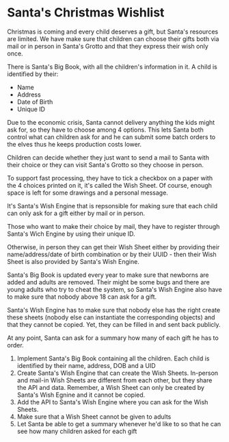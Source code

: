 Santa's Christmas Wishlist
===========================

Christmas is coming and every child deserves a gift, but Santa's resources are limited. We have make sure that children can choose their gifts both via mail or in person in Santa's Grotto and that they express their wish only once.

There is Santa's Big Book, with all the children's information in it. A child is identified by their:
- Name
- Address
- Date of Birth
- Unique ID

Due to the economic crisis, Santa cannot delivery anything the kids might ask for, so they have to choose among 4 options. This lets Santa both control what can children ask for and he can submit some batch orders to the elves thus he keeps production costs lower.

Children can decide whether they just want to send a mail to Santa with their choice or they can visit Santa's Grotto so they choose in person.

To support fast processing, they have to tick a checkbox on a paper with the 4 choices printed on it, it's called the Wish Sheet. Of course, enough space is left for some drawings and a personal message.

It's Santa's Wish Engine that is repsonsible for making sure that each child can only ask for a gift either by mail or in person.

Those who want to make their choice by mail, they have to register through Santa's Wich Engine by using their unique ID.

Otherwise, in person they can get their Wish Sheet either by providing their name/address/date of birth combination or by their UUID - then their Wish Sheet is also provided by Santa's Wish Engine.

Santa's Big Book is updated every year to make sure that newborns are added and adults are removed. Their might be some bugs and there are young adults who try to cheat the system, so Santa's Wish Engine also have to make sure that nobody above 18 can ask for a gift.

Santa's Wish Engine has to make sure that nobody else has the right create these sheets (nobody else can instantiate the corresponding objects) and that they cannot be copied. Yet, they can be filled in and sent back publicly.

At any point, Santa can ask for a summary how many of each gift he has to order.

1) Implement Santa's Big Book containing all the children. Each child is identified by their name, address, DOB and a UID
2) Create Santa's Wish Engine that can create the Wish Sheets. In-person and mail-in Wish Sheets are different from each other, but they share the API and data. Remember, a Wish Sheet can only be created by Santa's Wish Egnine and it cannot be copied.
3) Add the API to Santa's Wish Engine where you can ask for the Wish Sheets. 
4) Make sure that a Wish Sheet cannot be given to adults
5) Let Santa be able to get a summary whenever he'd like to so that he can see how many children asked for each gift
